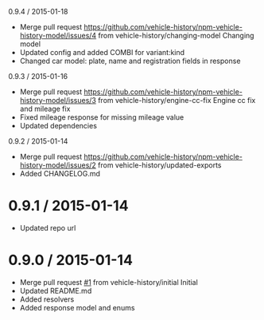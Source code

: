 0.9.4 / 2015-01-18
  * Merge pull request https://github.com/vehicle-history/npm-vehicle-history-model/issues/4
    from vehicle-history/changing-model
    Changing model
  * Updated config and added COMBI for variant:kind
  * Changed car model: plate, name and registration fields in response

0.9.3 / 2015-01-16
  * Merge pull request https://github.com/vehicle-history/npm-vehicle-history-model/issues/3
    from vehicle-history/engine-cc-fix
    Engine cc fix and mileage fix
  * Fixed mileage response for missing mileage value
  * Updated dependencies

0.9.2 / 2015-01-14
  * Merge pull request https://github.com/vehicle-history/npm-vehicle-history-model/issues/2
    from vehicle-history/updated-exports
  * Added CHANGELOG.md

0.9.1 / 2015-01-14
==================

  * Updated repo url

0.9.0 / 2015-01-14
==================

  * Merge pull request [#1](https://github.com/vehicle-history/npm-vehicle-history-model/issues/1) from vehicle-history/initial
    Initial
  * Updated README.md
  * Added resolvers
  * Added response model and enums
